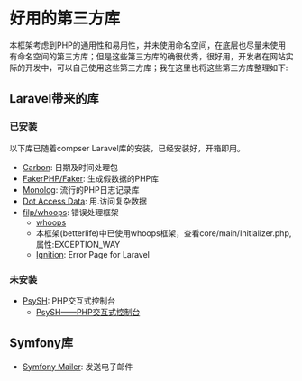 # 好用的第三方库

本框架考虑到PHP的通用性和易用性，并未使用命名空间，在底层也尽量未使用有命名空间的第三方库；但是这些第三方库的确很优秀，很好用，开发者在网站实际的开发中，可以自己使用这些第三方库；我在这里也将这些第三方库整理如下:

## Laravel带来的库

### 已安装

以下库已随着compser Laravel库的安装，已经安装好，开箱即用。

- [Carbon](https://carbon.nesbot.com/docs/): 日期及时间处理包
- [FakerPHP/Faker](https://fakerphp.github.io/): 生成假数据的PHP库
- [Monolog](https://seldaek.github.io/monolog/): 流行的PHP日志记录库
- [Dot Access Data](https://github.com/dflydev/dflydev-dot-access-data): 用.访问复杂数据
- [filp/whoops](https://github.com/filp/whoops): 错误处理框架
  - [whoops](http://filp.github.io/whoops/)
  - 本框架(betterlife)中已使用whoops框架，查看core/main/Initializer.php, 属性:EXCEPTION_WAY
  - [Ignition](https://flareapp.io/ignition): Error Page for Laravel

### 未安装 

- [PsySH](https://psysh.org/): PHP交互式控制台
  - [PsySH——PHP交互式控制台](http://vergil.cn/archives/psysh)

## Symfony库

- [Symfony Mailer](https://symfony.com/doc/current/mailer.html): 发送电子邮件